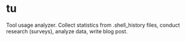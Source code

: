 # tu
Tool usage analyzer. Collect statistics from .shell_history files, conduct research (surveys), analyze data, write blog post.
